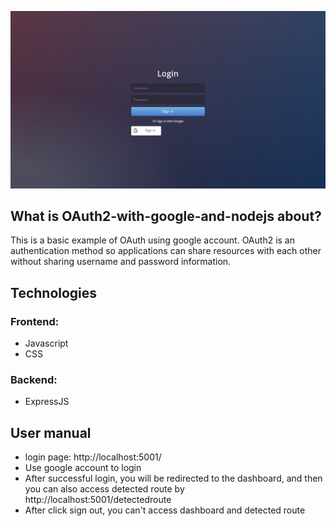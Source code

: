![screenshot1](https://github.com/phongcolongchong/OAuth2-with-google-and-nodejs/blob/master/public/Screen%20Shot%202021-03-13%20at%2019.04.09.png?raw=true)

## What is OAuth2-with-google-and-nodejs about?

This is a basic example of OAuth using google account.
OAuth2 is an authentication method so applications can share resources with each other without sharing username and password information.

## Technologies
### Frontend:

* Javascript
* CSS

### Backend:

* ExpressJS

## User manual

* login page: http://localhost:5001/
* Use google account to login
* After successful login, you will be redirected to the dashboard, and then you can also access detected route by http://localhost:5001/detectedroute
* After click sign out, you can't access dashboard and detected route



